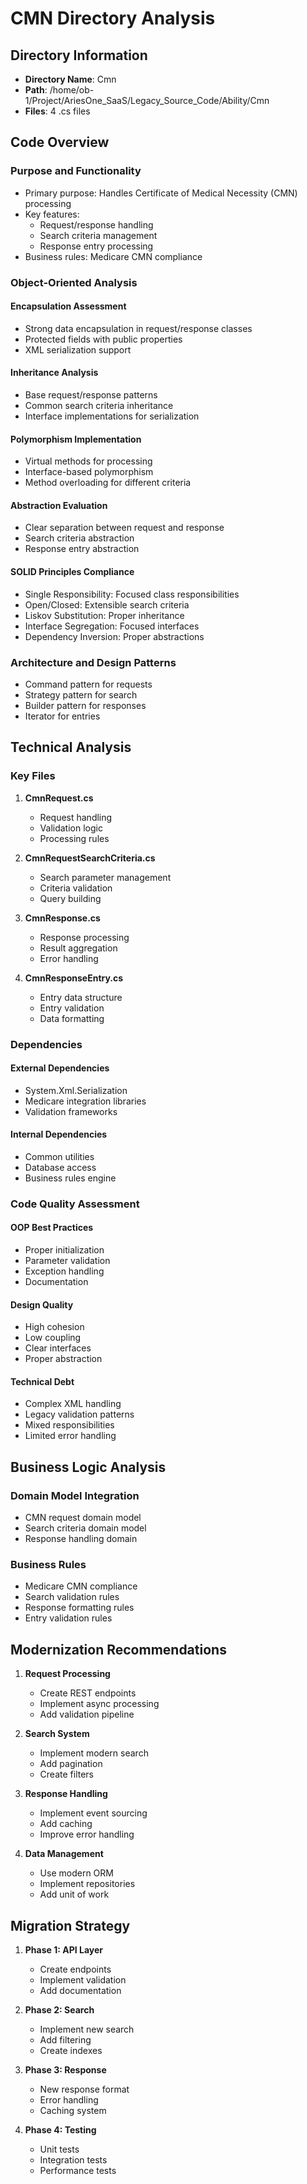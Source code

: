 # CMN Directory Analysis

## Directory Information
- **Directory Name**: Cmn
- **Path**: /home/ob-1/Project/AriesOne_SaaS/Legacy_Source_Code/Ability/Cmn
- **Files**: 4 .cs files

## Code Overview
### Purpose and Functionality
- Primary purpose: Handles Certificate of Medical Necessity (CMN) processing
- Key features:
  * Request/response handling
  * Search criteria management
  * Response entry processing
- Business rules: Medicare CMN compliance

### Object-Oriented Analysis
#### Encapsulation Assessment
- Strong data encapsulation in request/response classes
- Protected fields with public properties
- XML serialization support

#### Inheritance Analysis
- Base request/response patterns
- Common search criteria inheritance
- Interface implementations for serialization

#### Polymorphism Implementation
- Virtual methods for processing
- Interface-based polymorphism
- Method overloading for different criteria

#### Abstraction Evaluation
- Clear separation between request and response
- Search criteria abstraction
- Response entry abstraction

#### SOLID Principles Compliance
- Single Responsibility: Focused class responsibilities
- Open/Closed: Extensible search criteria
- Liskov Substitution: Proper inheritance
- Interface Segregation: Focused interfaces
- Dependency Inversion: Proper abstractions

### Architecture and Design Patterns
- Command pattern for requests
- Strategy pattern for search
- Builder pattern for responses
- Iterator for entries

## Technical Analysis

### Key Files
1. **CmnRequest.cs**
   - Request handling
   - Validation logic
   - Processing rules

2. **CmnRequestSearchCriteria.cs**
   - Search parameter management
   - Criteria validation
   - Query building

3. **CmnResponse.cs**
   - Response processing
   - Result aggregation
   - Error handling

4. **CmnResponseEntry.cs**
   - Entry data structure
   - Entry validation
   - Data formatting

### Dependencies
#### External Dependencies
- System.Xml.Serialization
- Medicare integration libraries
- Validation frameworks

#### Internal Dependencies
- Common utilities
- Database access
- Business rules engine

### Code Quality Assessment
#### OOP Best Practices
- Proper initialization
- Parameter validation
- Exception handling
- Documentation

#### Design Quality
- High cohesion
- Low coupling
- Clear interfaces
- Proper abstraction

#### Technical Debt
- Complex XML handling
- Legacy validation patterns
- Mixed responsibilities
- Limited error handling

## Business Logic Analysis

### Domain Model Integration
- CMN request domain model
- Search criteria domain model
- Response handling domain

### Business Rules
- Medicare CMN compliance
- Search validation rules
- Response formatting rules
- Entry validation rules

## Modernization Recommendations
1. **Request Processing**
   - Create REST endpoints
   - Implement async processing
   - Add validation pipeline

2. **Search System**
   - Implement modern search
   - Add pagination
   - Create filters

3. **Response Handling**
   - Implement event sourcing
   - Add caching
   - Improve error handling

4. **Data Management**
   - Use modern ORM
   - Implement repositories
   - Add unit of work

## Migration Strategy
1. **Phase 1: API Layer**
   - Create endpoints
   - Implement validation
   - Add documentation

2. **Phase 2: Search**
   - Implement new search
   - Add filtering
   - Create indexes

3. **Phase 3: Response**
   - New response format
   - Error handling
   - Caching system

4. **Phase 4: Testing**
   - Unit tests
   - Integration tests
   - Performance tests
